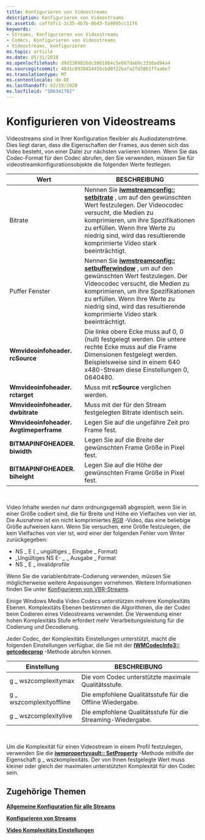 ```yaml
---
title: Konfigurieren von Videostreams
description: Konfigurieren von Videostreams
ms.assetid: caffdfc1-3c35-4b7b-8643-5a9095cc11f6
keywords:
- Streams, Konfigurieren von Videostreams
- Codecs, Konfigurieren von Videostreams
- Videostreams, konfigurieren
ms.topic: article
ms.date: 05/31/2018
ms.openlocfilehash: d9d2389026dc1061064c5e687da60c3350ad94a4
ms.sourcegitcommit: 48d1c892045445bcbd0f22bafa2fd3861ffaa6e7
ms.translationtype: MT
ms.contentlocale: de-DE
ms.lasthandoff: 02/19/2020
ms.locfileid: "106341702"
---
```

# <a name="configuring-video-streams"></a>Konfigurieren von Videostreams

Videostreams sind in Ihrer Konfiguration flexibler als Audiodatenströme. Dies liegt daran, dass die Eigenschaften der Frames, aus denen sich das Video besteht, von einer Datei zur nächsten variieren können. Wenn Sie das Codec-Format für den Codec abrufen, den Sie verwenden, müssen Sie für videostreamkonfigurationsobjekte die folgenden Werte festlegen.



| Wert                                 | BESCHREIBUNG                                                                                                                                                                                                                                                                 |
|---------------------------------------|-----------------------------------------------------------------------------------------------------------------------------------------------------------------------------------------------------------------------------------------------------------------------------|
| Bitrate                              | Nennen Sie [**iwmstreamconfig:: setbitrate**](/previous-versions/windows/desktop/api/Wmsdkidl/nf-wmsdkidl-iwmstreamconfig-setbitrate) , um auf den gewünschten Wert festzulegen. Der Videocodec versucht, die Medien zu komprimieren, um ihre Spezifikationen zu erfüllen. Wenn Ihre Werte zu niedrig sind, wird das resultierende komprimierte Video stark beeinträchtigt.           |
| Puffer Fenster                         | Nennen Sie [**iwmstreamconfig:: setbufferwindow**](/previous-versions/windows/desktop/api/Wmsdkidl/nf-wmsdkidl-iwmstreamconfig-setbufferwindow) , um auf den gewünschten Wert festzulegen. Der Videocodec versucht, die Medien zu komprimieren, um ihre Spezifikationen zu erfüllen. Wenn Ihre Werte zu niedrig sind, wird das resultierende komprimierte Video stark beeinträchtigt. |
| **Wmvideoinfoheader. rcSource**        | Die linke obere Ecke muss auf 0, 0 (null) festgelegt werden. Die untere rechte Ecke muss auf die Frame Dimensionen festgelegt werden. Beispielsweise sind in einem 640 x480-Stream diese Einstellungen 0, 0640480.                                                                                                |
| **Wmvideoinfoheader. rctarget**        | Muss mit **rcSource** verglichen werden.                                                                                                                                                                                                                                                    |
| **Wmvideoinfoheader. dwbitrate**       | Muss mit der für den Stream festgelegten Bitrate identisch sein.                                                                                                                                                                                                                                 |
| **Wmvideoinfoheader. Avgtimeperframe** | Legen Sie auf die ungefähre Zeit pro Frame fest.                                                                                                                                                                                                                                      |
| **BITMAPINFOHEADER. biwidth**          | Legen Sie auf die Breite der gewünschten Frame Größe in Pixel fest.                                                                                                                                                                                                                     |
| **BITMAPINFOHEADER. biheight**         | Legen Sie auf die Höhe der gewünschten Frame Größe in Pixel fest.                                                                                                                                                                                                                    |



 

Video Inhalte werden nur dann ordnungsgemäß abgespielt, wenn Sie in einer Größe codiert sind, die für Breite und Höhe ein Vielfaches von vier ist. Die Ausnahme ist ein nicht komprimiertes [*RGB*](wmformat-glossary.md) -Video, das eine beliebige Größe aufweisen kann. Wenn Sie versuchen, eine Größe festzulegen, die kein Vielfaches von vier ist, wird einer der folgenden Fehler vom Writer zurückgegeben:

-   NS \_ E ( \_ ungültiges \_ Eingabe \_ Format)
-   \_Ungültiges NS E- \_ \_ Ausgabe \_ Format
-   NS \_ E \_ invalidprofile

Wenn Sie die variablenbitrate-Codierung verwenden, müssen Sie möglicherweise weitere Anpassungen vornehmen. Weitere Informationen finden Sie unter [Konfigurieren von VBR-Streams](configuring-vbr-streams.md).

Einige Windows Media Video Codecs unterstützen mehrere Komplexitäts Ebenen. Komplexitäts Ebenen bestimmen die Algorithmen, die der Codec beim Codieren eines Videostreams verwendet. Die Verwendung einer hohen Komplexitäts Stufe erfordert mehr Verarbeitungsleistung für die Codierung und Decodierung.

Jeder Codec, der Komplexitäts Einstellungen unterstützt, macht die folgenden Einstellungen verfügbar, die Sie mit der [**IWMCodecInfo3:: getcodecprop**](/previous-versions/windows/desktop/api/Wmsdkidl/nf-wmsdkidl-iwmcodecinfo3-getcodecprop) -Methode abrufen können.



| Einstellung                 | BESCHREIBUNG                                         |
|-------------------------|-----------------------------------------------------|
| g \_ wszcomplexitymax     | Die vom Codec unterstützte maximale Qualitätsstufe.   |
| g \_ wszcomplexityoffline | Die empfohlene Qualitätsstufe für die Offline Wiedergabe.   |
| g \_ wszcomplexitylive    | Die empfohlene Qualitätsstufe für die Streaming-Wiedergabe. |



 

Um die Komplexität für einen Videostream in einem Profil festzulegen, verwenden Sie die [**iwmpropertyvault:: SetProperty**](/previous-versions/windows/desktop/api/Wmsdkidl/nf-wmsdkidl-iwmpropertyvault-setproperty) -Methode mithilfe der Eigenschaft g \_ wszkomplexitäts. Der von Ihnen festgelegte Wert muss kleiner oder gleich der maximalen unterstützten Komplexität für den Codec sein.

## <a name="related-topics"></a>Zugehörige Themen

<dl> <dt>

[**Allgemeine Konfiguration für alle Streams**](configuration-common-to-all-streams.md)
</dt> <dt>

[**Konfigurieren von Streams**](configuring-streams.md)
</dt> <dt>

[**Video Komplexitäts Einstellungen**](video-complexity-settings.md)
</dt> </dl>

 

 




